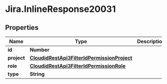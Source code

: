 # Jira.InlineResponse20031

## Properties

Name | Type | Description | Notes
------------ | ------------- | ------------- | -------------
**id** | **Number** |  | 
**project** | [**CloudidRestApi3FilterIdPermissionProject**](CloudidRestApi3FilterIdPermissionProject.md) |  | 
**role** | [**CloudidRestApi3FilterIdPermissionRole**](CloudidRestApi3FilterIdPermissionRole.md) |  | 
**type** | **String** |  | 


